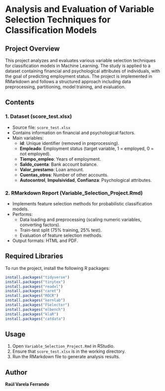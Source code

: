 # Analysis and Evaluation of Variable Selection Techniques for Classification Models

## Project Overview
This project analyzes and evaluates various variable selection techniques for classification models in Machine Learning. The study is applied to a dataset containing financial and psychological attributes of individuals, with the goal of predicting employment status. The project is implemented in RMarkdown and follows a structured approach including data preprocessing, partitioning, model training, and evaluation.

## Contents

### 1. **Dataset (score_test.xlsx)**
   - Source file: `score_test.xlsx`
   - Contains information on financial and psychological factors.
   - Main variables:
     - **id**: Unique identifier (removed in preprocessing).
     - **Empleado**: Employment status (target variable, 1 = employed, 0 = not employed).
     - **Tiempo_empleo**: Years of employment.
     - **Saldo_cuenta**: Bank account balance.
     - **Valor_prestamo**: Loan amount.
     - **Cuentas_otros**: Number of other accounts.
     - **Autocontrol**, **Impulsividad**, **Confianza**: Psychological attributes.

### 2. **RMarkdown Report (Variable_Selection_Project.Rmd)**
   - Implements feature selection methods for probabilistic classification models.
   - Performs:
     - Data loading and preprocessing (scaling numeric variables, converting factors).
     - Train-test split (75% training, 25% test).
     - Evaluation of feature selection methods.
   - Output formats: HTML and PDF.

## Required Libraries
To run the project, install the following R packages:

```r
install.packages("tidyverse")
install.packages("tinytex")
install.packages("readxl")
install.packages("caret")
install.packages("ROCR")
install.packages("kernlab")
install.packages("FSelector")
install.packages("mlbench")
install.packages("klaR")
install.packages("catdata")
```

## Usage
1. Open `Variable_Selection_Project.Rmd` in RStudio.
2. Ensure that `score_test.xlsx` is in the working directory.
3. Run the RMarkdown file to generate analysis results.

## Author
**Raúl Varela Ferrando**

